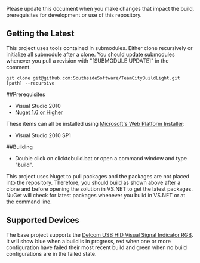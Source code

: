 Please update this document when you make changes that impact the build, prerequisites for development or use of this repository.

## Getting the Latest

This project uses tools contained in submodules.  Either clone recursively or initialize all submodule after a clone.  You should update submodules whenever you pull a revision with "[SUBMODULE UPDATE]" in the comment.

````dos
git clone git@github.com:SouthsideSoftware/TeamCityBuildLight.git [path] --recursive
````

##Prerequisites

* Visual Studio 2010
* [Nuget 1.6 or Higher](http://www.nuget.org)

These items can all be installed using [Microsoft's Web Platform Installer](http://www.microsoft.com/web/downloads/platform.aspx):

* Visual Studio 2010 SP1

##Building

* Double click on clicktobuild.bat or open a command window and type "build<return>".

This project uses Nuget to pull packages and the packages are not placed into the repository.  Therefore, you should build as shown above after a clone and before opening the solution in VS.NET to get the latest packages.  NuGet will check for latest packages whenever you build in VS.NET or at the command line.  

## Supported Devices

The base project supports the [Delcom USB HID Visual Signal Indicator RGB](http://www.delcomproducts.com/products_USBLMP.asp).  It will show blue when a build is in progress, red when one or more configuration have failed their most recent build and green when no build configurations are in the failed state.